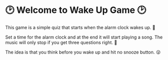 # 🕑 Welcome to Wake Up Game 🕑

This game is a simple quiz that starts when the alarm clock wakes up. 📢

Set a time for the alarm clock and at the end it will start playing a song. The music will only stop if you get three questions right. 🧐

The idea is that you think before you wake up and hit no snooze button. 😜
